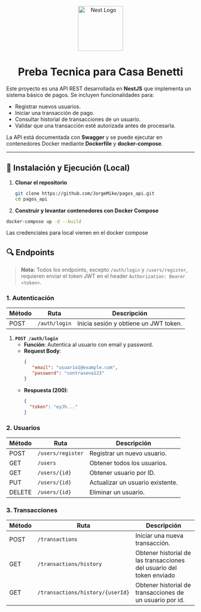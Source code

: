 <p align="center">
  <a href="http://nestjs.com/" target="blank"><img src="https://nestjs.com/img/logo-small.svg" width="120" alt="Nest Logo" /></a>
</p>

<h1 align="center">Preba Tecnica para Casa Benetti</h1>


Este proyecto es una API REST desarrollada en **NestJS** que implementa un sistema básico de pagos. Se incluyen funcionalidades para:

- Registrar nuevos usuarios.
- Iniciar una transacción de pago.
- Consultar historial de transacciones de un usuario.
- Validar que una transacción esté autorizada antes de procesarla.

La API está documentada con **Swagger** y se puede ejecutar en contenedores Docker mediante **Dockerfile** y **docker-compose**.

---

## 🚀 Instalación y Ejecución (Local)

1. **Clonar el repositorio**  
   ```bash
   git clone https://github.com/JorgeMike/pagos_api.git
   cd pagos_api
   ```

2. **Construir y levantar contenedores con Docker Compose**
  ```bash
  docker-compose up -d --build
  ```

  Las credenciales para local vienen en el docker compose

  ## 🔍 Endpoints

> **Nota:** Todos los endpoints, excepto `/auth/login` y `/users/register`, requieren enviar el token JWT en el header `Authorization: Bearer <token>`.

### 1. Autenticación

| Método | Ruta         | Descripción                          |
| ------ | ------------ | ------------------------------------ |
| POST   | `/auth/login`| Inicia sesión y obtiene un JWT token. |

1. **`POST /auth/login`**  
   - **Función**: Autentica al usuario con email y password.  
   - **Request Body**:
     ```json
     {
        "email": "usuario1@example.com",
        "password": "contrasena123"
     }
     ```
   - **Respuesta (200)**:
     ```json
     {
       "token": "eyJh..."
     }
     ```

### 2. Usuarios

| Método | Ruta              | Descripción                    |
| ------ | ----------------- | ------------------------------ |
| POST   | `/users/register` | Registrar un nuevo usuario.    |
| GET    | `/users`          | Obtener todos los usuarios.    |
| GET    | `/users/{id}`     | Obtener usuario por ID.        |
| PUT    | `/users/{id}`     | Actualizar un usuario existente. |
| DELETE | `/users/{id}`     | Eliminar un usuario.           |


### 3. Transacciones

| Método | Ruta                             | Descripción                         |
| ------ | -------------------------------- | ----------------------------------- |
| POST   | `/transactions`                  | Iniciar una nueva transacción.      |
| GET    | `/transactions/history`          | Obtener historial de las transacciones del usuario del token enviado |
| GET    | `/transactions/history/{userId}` | Obtener historial de transacciones de un usuario por id. |
